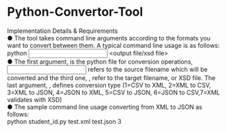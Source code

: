 # Python-Convertor-Tool

Implementation Details & Requirements <br>
● The tool takes command line arguments according to the formats you want to convert
between them. A typical command line usage is as follows: <br>
python <filename> <input file> <output file/xsd file> <type> <br>
● The first argument, <filename> is the python file for conversion operations, <input
file> refers to the source filename which will be converted and the third one,
<output file>, refer to the target filename, or XSD file. The last argument,
<type>, defines conversion type (1=CSV to XML, 2=XML to CSV, 3=XML to JSON,
4=JSON to XML, 5=CSV to JSON, 6=JSON to CSV,7=XML validates with XSD) <br>
● The sample command line usage converting from XML to JSON as follows: <br>
python student_id.py test.xml test.json 3 <br>
